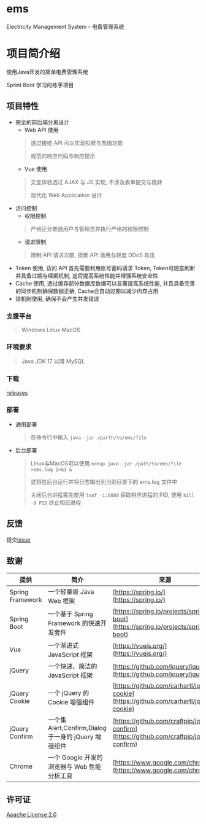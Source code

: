 # ems
Electricity Management System - 电费管理系统

# 项目简介绍
使用Java开发的简单电费管理系统

Sprint Boot 学习的练手项目

## 项目特性
* 完全的前后端分离设计
    * Web API 使用
    > 透过接统 API 可以实现扣费与充值功能
    > 
    > 规范的响应代码与响应提示
    * Vue 使用
    > 交互体验透过 AJAX 与 JS 实现, 不涉及表单提交与跳转
    > 
    > 现代化 Web Applicaiton 设计
* 访问控制
    * 权限控制
    > 严格区分普通用户与管理员并执行严格的权限控制
    * 请求限制
    > 限制 API 请求次数, 抵御 API 滥用与轻度 DDoS 攻击
* Token 使用, 访问 API 首先需要利用账号密码请求 Token, Token可随意刷新并具备过期与续期机制, 这将提高系统性能并增强系统安全性
* Cache 使用, 透过缓存部分数据库数据可以显著提高系统性能, 并且具备完善的同步机制确保数据正确, Cache会自动过期以减少内存占用
* 锁机制使用, 确保不会产生并发错误

### 支援平台
> Windows Linux MacOS

### 环境要求
> Java JDK 17 以降
> MySQL

### 下载
[releases](https://github.com/hoshinosena/ems/releases)

### 部署
* 通用部署
    > 在命令行中输入 `java -jar /parth/to/ems/file`
* 后台部署
    > Linux与MacOS可以使用 `nohup java -jar /path/to/ems/file >ems.log 2>&1 &`
    >
    > 这将在后台运行并将日志输出到当前目录下的 ems.log 文件中
    >
    > 关闭后台进程需先使用 `lsof -i:8080` 获取相应进程的 PID, 使用 `kill -9 PID` 终止相应进程

## 反馈
提交[issue](https://github.com/hoshinosena/ems/issues/new)

## 致谢
| 提供 | 简介 | 来源 |
|-----|------|-----|
| Spring Framework | 一个轻量级 Java Web 框架 | [https://spring.io/](https://spring.io/) |
| Spring Boot | 一个基于 Spring Framework 的快速开发套件 | [https://spring.io/projects/spring-boot](https://spring.io/projects/spring-boot) |
| Vue | 一个渐进式 JavaScript 框架 | [https://vuejs.org/](https://vuejs.org/) |
| jQuery | 一个快速、简洁的 JavaScript 框架 | [https://github.com/jquery/jquery](https://github.com/jquery/jquery) |
| jQuery Cookie | 一个 jQuery 的 Cookie 增强组件 | [https://github.com/carhartl/jquery-cookie](https://github.com/carhartl/jquery-cookie) |
| jQuery Confirm | 一个集 Alert,Confirm,Dialog 于一身的 jQuery 增强组件 | [https://github.com/craftpip/jquery-confirm](https://github.com/craftpip/jquery-confirm) |
| Chrome | 一个 Google 开发的浏览器与 Web 性能分析工具 | [https://www.google.com/chrome/](https://www.google.com/chrome/) |

## 许可证
[Apache License 2.0](https://github.com/hoshinosena/ems/blob/master/LICENSE)